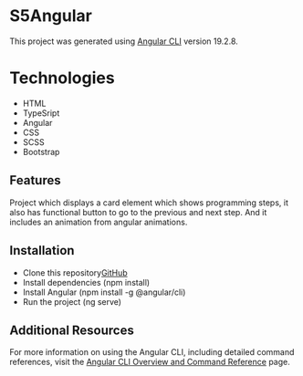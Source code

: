 # S5Angular

This project was generated using [Angular CLI](https://github.com/angular/angular-cli) version 19.2.8.

# Technologies

- HTML
- TypeSript
- Angular
- CSS
- SCSS
- Bootstrap

## Features

Project which displays a card element which shows programming steps, it also has functional button to go to the previous and next step. And it includes an animation from angular animations.

## Installation

- Clone this repository[GitHub](https://github.com/sofrayala/S4-Typescript-.git)
- Install dependencies (npm install)
- Install Angular (npm install -g @angular/cli)
- Run the project (ng serve)

## Additional Resources

For more information on using the Angular CLI, including detailed command references, visit the [Angular CLI Overview and Command Reference](https://angular.dev/tools/cli) page.
